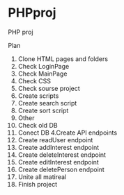 # PHPproj
PHP proj

Plan    
1. Clone HTML pages and folders 
 1. Check LoginPage
 1. Check MainPage
 1. Check CSS 
 1. Check sourse project
2. Create scripts 
 2. Create search script
 2. Create sort script 
 2. Other 
3. Check old DB
 3. Conect DB
4.Create API endpoints
 4. Create readUser endpoint
 4. Create addInterest endpoint
 4. Create deleteInterest endpoint
 4. Create editInterest endpoint
 4. Create deletePerson endpoint
5. Unite all matireal
6. Finish project